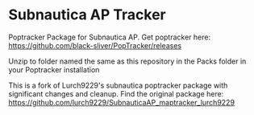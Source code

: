 # Subnautica AP Tracker
Poptracker Package for Subnautica AP.
Get poptracker here: https://github.com/black-sliver/PopTracker/releases

Unzip to folder named the same as this repository in the Packs folder in your Poptracker installation

This is a fork of Lurch9229's subnautica poptracker package with significant changes and cleanup. Find the original package here: https://github.com/lurch9229/SubnauticaAP_maptracker_lurch9229
